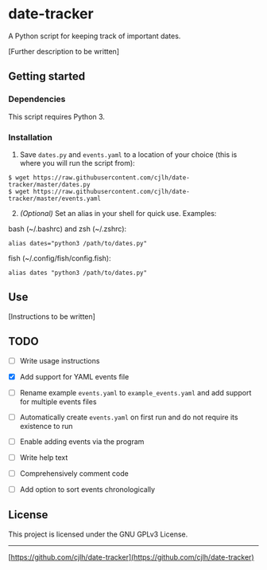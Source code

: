 # date-tracker

A Python script for keeping track of important dates.

[Further description to be written]


## Getting started


### Dependencies

This script requires Python 3.


### Installation

1. Save `dates.py` and `events.yaml` to a location of your choice (this is where you will run the script from):
```
$ wget https://raw.githubusercontent.com/cjlh/date-tracker/master/dates.py
$ wget https://raw.githubusercontent.com/cjlh/date-tracker/master/events.yaml
```

2. *(Optional)* Set an alias in your shell for quick use. Examples:

bash (\~/.bashrc) and zsh (\~/.zshrc):
```
alias dates="python3 /path/to/dates.py"
```

fish (\~/.config/fish/config.fish):
```
alias dates "python3 /path/to/dates.py"
```


## Use

[Instructions to be written]


## TODO

- [ ] Write usage instructions
- [x] Add support for YAML events file
- [ ] Rename example `events.yaml` to `example_events.yaml` and add support for multiple events files
- [ ] Automatically create `events.yaml` on first run and do not require its existence to run
- [ ] Enable adding events via the program
- [ ] Write help text
- [ ] Comprehensively comment code
- [ ] Add option to sort events chronologically


## License

This project is licensed under the GNU GPLv3 License.

***
[https://github.com/cjlh/date-tracker](https://github.com/cjlh/date-tracker)
